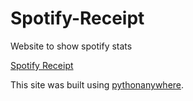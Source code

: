 # Spotify-Receipt
Website to show spotify stats

[Spotify Receipt](04ajoshi.pythonanywhere.com)

This site was built using [pythonanywhere](https://www.pythonanywhere.com/).
